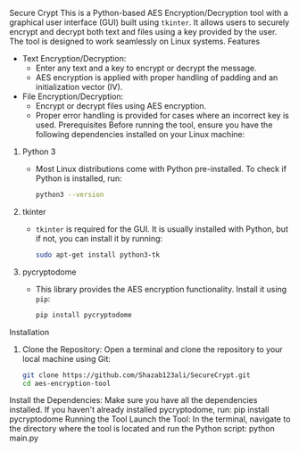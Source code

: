 Secure Crypt
This is a Python-based AES Encryption/Decryption tool with a graphical user interface (GUI) built using `tkinter`. It allows users to securely encrypt and decrypt both text and files using a key provided by the user. The tool is designed to work seamlessly on Linux systems.
Features
- Text Encryption/Decryption:
    - Enter any text and a key to encrypt or decrypt the message.
    - AES encryption is applied with proper handling of padding and an initialization vector (IV).
- File Encryption/Decryption:
    - Encrypt or decrypt files using AES encryption.
    - Proper error handling is provided for cases where an incorrect key is used.
Prerequisites
Before running the tool, ensure you have the following dependencies installed on your Linux machine:
1. Python 3
   - Most Linux distributions come with Python pre-installed. To check if Python is installed, run:
     ```bash
     python3 --version
     ```
2. tkinter
   - `tkinter` is required for the GUI. It is usually installed with Python, but if not, you can install it by running:
     ```bash
     sudo apt-get install python3-tk
     ```

3. pycryptodome
   - This library provides the AES encryption functionality. Install it using `pip`:
     ```bash
     pip install pycryptodome
     ```
Installation

1. Clone the Repository:
   Open a terminal and clone the repository to your local machine using Git:
   ```bash
   git clone https://github.com/Shazab123ali/SecureCrypt.git
   cd aes-encryption-tool
Install the Dependencies: Make sure you have all the dependencies installed. If you haven't already installed pycryptodome, run:
  pip install pycryptodome
  Running the Tool
Launch the Tool: In the terminal, navigate to the directory where the tool is located and run the Python script:
  python main.py
  
